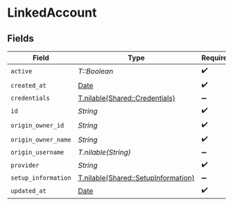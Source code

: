 # LinkedAccount


## Fields

| Field                                                                          | Type                                                                           | Required                                                                       | Description                                                                    |
| ------------------------------------------------------------------------------ | ------------------------------------------------------------------------------ | ------------------------------------------------------------------------------ | ------------------------------------------------------------------------------ |
| `active`                                                                       | *T::Boolean*                                                                   | :heavy_check_mark:                                                             | N/A                                                                            |
| `created_at`                                                                   | [Date](https://ruby-doc.org/stdlib-2.6.1/libdoc/date/rdoc/Date.html)           | :heavy_check_mark:                                                             | N/A                                                                            |
| `credentials`                                                                  | [T.nilable(Shared::Credentials)](../../models/shared/credentials.md)           | :heavy_minus_sign:                                                             | N/A                                                                            |
| `id`                                                                           | *String*                                                                       | :heavy_check_mark:                                                             | N/A                                                                            |
| `origin_owner_id`                                                              | *String*                                                                       | :heavy_check_mark:                                                             | N/A                                                                            |
| `origin_owner_name`                                                            | *String*                                                                       | :heavy_check_mark:                                                             | N/A                                                                            |
| `origin_username`                                                              | *T.nilable(String)*                                                            | :heavy_minus_sign:                                                             | N/A                                                                            |
| `provider`                                                                     | *String*                                                                       | :heavy_check_mark:                                                             | N/A                                                                            |
| `setup_information`                                                            | [T.nilable(Shared::SetupInformation)](../../models/shared/setupinformation.md) | :heavy_minus_sign:                                                             | N/A                                                                            |
| `updated_at`                                                                   | [Date](https://ruby-doc.org/stdlib-2.6.1/libdoc/date/rdoc/Date.html)           | :heavy_check_mark:                                                             | N/A                                                                            |